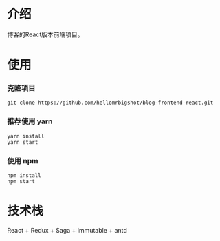 # 介绍

博客的React版本前端项目。

# 使用

### 克隆项目

```
git clone https://github.com/hellomrbigshot/blog-frontend-react.git
```
### 推荐使用 yarn

```
yarn install
yarn start
```

### 使用 npm

```
npm install
npm start
```

# 技术栈

React + Redux + Saga + immutable + antd

